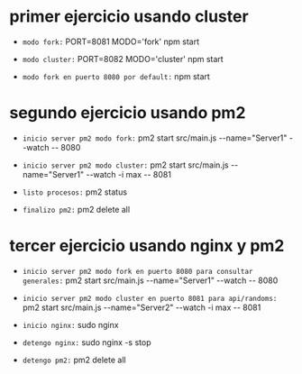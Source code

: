 # primer ejercicio usando cluster

- `modo fork:` PORT=8081 MODO='fork' npm start

- `modo cluster:` PORT=8082 MODO='cluster' npm start

- `modo fork en puerto 8080 por default:` npm start

# segundo ejercicio usando pm2

- `inicio server pm2 modo fork:` pm2 start src/main.js --name="Server1" --watch -- 8080

- `inicio server pm2 modo cluster:` pm2 start src/main.js --name="Server1" --watch -i max -- 8081

- `listo procesos:` pm2 status

- `finalizo pm2:` pm2 delete all

# tercer ejercicio usando nginx y pm2

- `inicio server pm2 modo fork en puerto 8080 para consultar generales:` pm2 start src/main.js --name="Server1" --watch -- 8080

- `inicio server pm2 modo cluster en puerto 8081 para api/randoms:` pm2 start src/main.js --name="Server2" --watch -i max -- 8081

- `inicio nginx:` sudo nginx

- `detengo nginx:` sudo nginx -s stop

- `detengo pm2:` pm2 delete all